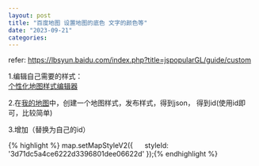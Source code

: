 ```yaml
---
layout: post
title: "百度地图 设置地图的底色 文字的颜色等"
date: "2023-09-21"
categories: 
---
```

<p>refer: <a href="https://lbsyun.baidu.com/index.php?title=jspopularGL/guide/custom">https://lbsyun.baidu.com/index.php?title=jspopularGL/guide/custom</a></p>

<p>1.编辑自己需要的样式：<br />
<a class="external text" href="http://lbsyun.baidu.com/customv2/index.html" rel="nofollow" target="_blank">个性化地图样式编辑器</a></p>

<p>2.在<a class="external text" href="http://lbsyun.baidu.com/apiconsole/custommap" rel="nofollow" target="_blank">我的地图</a>中，创建一个地图样式，发布样式，得到json， 得到id(使用id即可，比较简单)</p>

<p>3.增加（替换为自己的id）</p>

{% highlight %}
map.setMapStyleV2({&nbsp; &nbsp; &nbsp;
  styleId: &#39;3d71dc5a4ce6222d3396801dee06622d&#39;
});{% endhighlight %}

